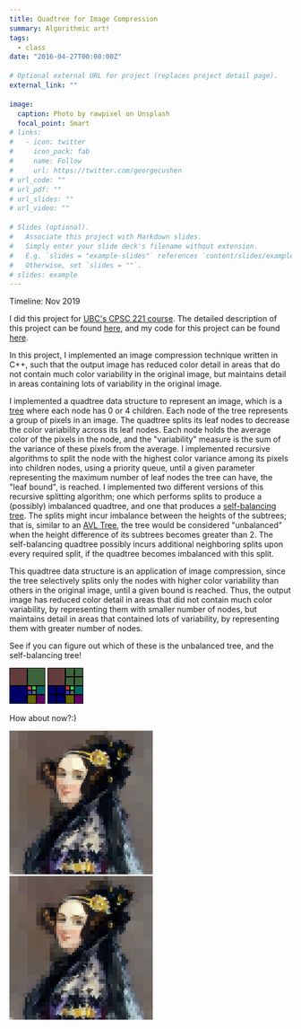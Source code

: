 ```yaml
---
title: Quadtree for Image Compression
summary: Algorithmic art!
tags:
  - class
date: "2016-04-27T00:00:00Z"

# Optional external URL for project (replaces project detail page).
external_link: ""

image:
  caption: Photo by rawpixel on Unsplash
  focal_point: Smart
# links:
#   - icon: twitter
#     icon_pack: fab
#     name: Follow
#     url: https://twitter.com/georgecushen
# url_code: ""
# url_pdf: ""
# url_slides: ""
# url_video: ""

# Slides (optional).
#   Associate this project with Markdown slides.
#   Simply enter your slide deck's filename without extension.
#   E.g. `slides = "example-slides"` references `content/slides/example-slides.md`.
#   Otherwise, set `slides = ""`.
# slides: example
---
```


Timeline: Nov 2019

I did this project for [UBC's CPSC 221 course](https://courses.students.ubc.ca/cs/courseschedule?pname=subjarea&tname=subj-course&dept=CPSC&course=221). The detailed description of this project can be found [here](https://www.students.cs.ubc.ca/~cs-221/2019W1/mps/p3/), and my code for this project can be found [here](https://github.com/gokcedilek/Self-Balancing-Quadtree-for-Image-Compression).

In this project, I implemented an image compression technique written in C++, such that the output image has reduced color detail in areas that do not contain much color variability in the original image, but maintains detail in areas containing lots of variability in the original image.

I implemented a quadtree data structure to represent an image, which is a [tree](<https://en.wikipedia.org/wiki/Tree_(data_structure)>) where each node has 0 or 4 children. Each node of the tree represents a group of pixels in an image. The quadtree splits its leaf nodes to decrease the color variability across its leaf nodes. Each node holds the average color of the pixels in the node, and the "variability" measure is the sum of the variance of these pixels from the average.
I implemented recursive algorithms to split the node with the highest color variance among its pixels into children nodes, using a priority queue, until a given parameter representing the maximum number of leaf nodes the tree can have, the "leaf bound", is reached.
I implemented two different versions of this recursive splitting algorithm; one which performs splits to produce a (possibly) imbalanced quadtree, and one that produces a [self-balancing tree](https://en.wikipedia.org/wiki/Self-balancing_binary_search_tree). The splits might incur imbalance between the heights of the subtrees; that is, similar to an [AVL Tree](https://en.wikipedia.org/wiki/AVL_tree), the tree would be considered "unbalanced" when the height difference of its subtrees becomes greater than 2. The self-balancing quadtree possibly incurs additional neighboring splits upon every required split, if the quadtree becomes imbalanced with this split.

This quadtree data structure is an application of image compression, since the tree selectively splits only the nodes with higher color variability than others in the original image, until a given bound is reached. Thus, the output image has reduced color detail in areas that did not contain much color variability, by representing them with smaller number of nodes, but maintains detail in areas that contained lots of variability, by representing them with greater number of nodes.

See if you can figure out which of these is the unbalanced tree, and the self-balancing tree!

![First example](out-smallFrame.png)
![First example](out-smallFrameBal.png)

How about now?:)

![Second example](out-ada.png)
![Second example](out-adaBal.png)
